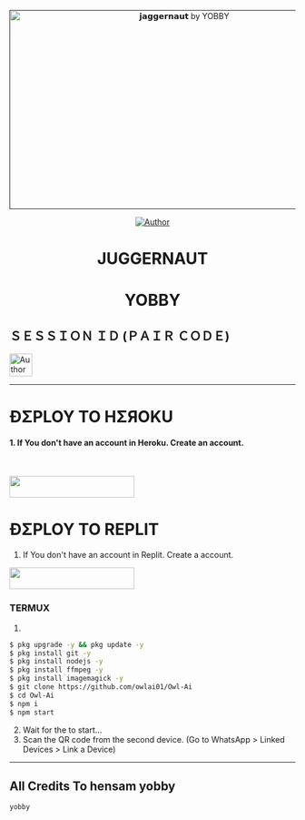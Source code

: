  <p align="center">  
  <a href="">
    <img alt="𝗷𝗮𝗴𝗴𝗲𝗿𝗻𝗮𝘂𝘁 by YOBBY" width="600" height="350" src="https://i.imgur.com/zMla2Pc.jpeg">
  </a>
 </p/>



<p align="center">
<a href="https://github.com/yobbyflame/Ojuggernaut"><img title="Author" src="https://img.shields.io/badge/JA -black?style=for-the-badge&logo=github"></a>
<p/>

 
<h1 align="center">JUGGERNAUT</h1>
 
<h1 align="center">YOBBY</h1>

<h2 align="left">ＳＥＳＳＩＯＮ ＩＤ (ＰＡＩＲ ＣＯＤＥ)</h2>
<p align="left">
<a href="https://replit.com/@vagaabond9/Pairing-Owl-ai?v=1"><img height= "40" title="Author" src="https://img.shields.io/badge/SESSION ID-black?style=for-the-badge&logo=replit"></a>
<p/>

****




<h1 align="left">ÐΣPLOY TO HΣЯOKU</h1> 

#### 1. If You don't have an account in Heroku. Create an account.
<br>
       <p align="left"><a href="https://signup.heroku.com"> <img src="https://img.shields.io/badge/heroku%20Account-purple?style=for-the-badge&logo=heroku" width="220" height="38.45"/></a></p>



<h1 align="left">ÐΣPLOY TO REPLIT</h1> 

1. If You don't have an account in Replit. Create a account.
    <br>
<p align="left"><a href="https://replit.com/signup"> <img src="https://img.shields.io/badge/replit%20Account-purple?style=for-the-badge&logo=replit" width="220" height="38.45"/></a></p>


### TERMUX
1. 
```sh
$ pkg upgrade -y && pkg update -y
$ pkg install git -y
$ pkg install nodejs -y
$ pkg install ffmpeg -y
$ pkg install imagemagick -y
$ git clone https://github.com/owlai01/Owl-Ai
$ cd Owl-Ai
$ npm i 
$ npm start
```
2. Wait for the to start...
3. Scan the QR code from the second device. (Go to WhatsApp > Linked Devices > Link a Device) 
---------

<h2 align="left">All Credits To hensam yobby</h2>
  
`yobby`

